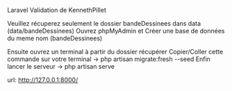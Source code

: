 Laravel Validation de KennethPillet


Veuillez récuperez seulement le dossier bandeDessinees dans data (data/bandeDessinees)
Ouvrez phpMyAdmin et Créer une base de données du meme nom (bandeDessinees)

Ensuite ouvrez un terminal à partir du dossier récupérer
Copier/Coller cette commande sur votre terminal -> php artisan migrate:fresh --seed
Enfin lancer le serveur -> php artisan serve

url: http://127.0.0.1:8000/